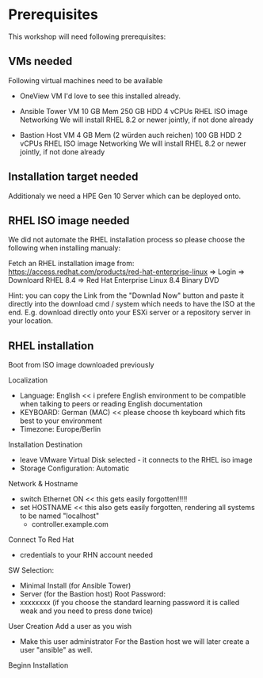 # Prerequisites

This workshop will need following prerequisites:

## VMs needed
Following virtual machines need to be available
- OneView VM 
  I'd love to see this installed already.

- Ansible Tower VM
  10 GB Mem
  250 GB HDD
  4 vCPUs
  RHEL ISO image 
  Networking
  We will install RHEL 8.2 or newer jointly, if not done already

- Bastion Host VM
  4 GB Mem (2 würden auch reichen)
  100 GB HDD
  2 vCPUs
  RHEL ISO image 
  Networking
  We will install RHEL 8.2 or newer jointly, if not done already

## Installation target needed
Additionaly we need a HPE Gen 10 Server which can be deployed onto.


## RHEL ISO image needed
We did not automate the RHEL installation process so please choose the following when installing manualy:

Fetch an RHEL installation image from:
https://access.redhat.com/products/red-hat-enterprise-linux => Login => Downloard RHEL 8.4 => 
Red Hat Enterprise Linux 8.4 Binary DVD

Hint: you can copy the Link from the "Downlad Now" button and paste it directly into the download cmd / system which needs to have the ISO at the end.
E.g. download directly onto your ESXi server or a repository server in your location.

## RHEL installation
Boot from ISO image downloaded previously

Localization
* Language: English      << i prefere English environment to be compatible when talking to peers or reading English documentation
* KEYBOARD: German (MAC) << please choose th keyboard which fits best to your environment
* Timezone: Europe/Berlin 

Installation Destination
* leave VMware Virtual Disk selected - it connects to the RHEL iso image
* Storage Configuration: Automatic

Network & Hostname
* switch Ethernet ON    << this gets easily forgotten!!!!!
* set HOSTNAME          << this also gets easily forgotten, rendering all systems to be named "localhost"
    * controller.example.com

Connect To Red Hat
* credentials to your RHN account needed

SW Selection:
* Minimal Install (for Ansible Tower)
* Server          (for the Bastion host)
Root Password:
* xxxxxxxx        (if you choose the standard learning password it is called weak and you need to press done twice)

User Creation
  Add a user as you wish
* Make this user administrator
For the Bastion host we will later create a user "ansible" as well.

Beginn Installation
